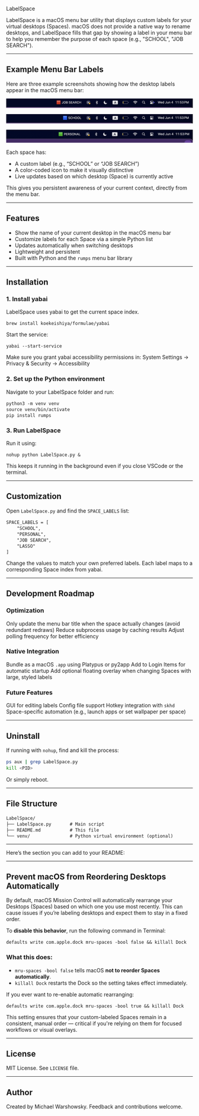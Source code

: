 LabelSpace

LabelSpace is a macOS menu bar utility that displays custom labels for your virtual desktops (Spaces). macOS does not provide a native way to rename desktops, and LabelSpace fills that gap by showing a label in your menu bar to help you remember the purpose of each space (e.g., "SCHOOL", "JOB SEARCH").

---
## Example Menu Bar Labels

Here are three example screenshots showing how the desktop labels appear in the macOS menu bar:

![Job Search](Example_1.png)

![School](Example_2.png)

![Personal](Example_3.png)

Each space has:
- A custom label (e.g., “SCHOOL” or “JOB SEARCH”)
- A color-coded icon to make it visually distinctive
- Live updates based on which desktop (Space) is currently active

This gives you persistent awareness of your current context, directly from the menu bar.

---

## Features

- Show the name of your current desktop in the macOS menu bar
- Customize labels for each Space via a simple Python list
- Updates automatically when switching desktops
- Lightweight and persistent
- Built with Python and the `rumps` menu bar library

---

## Installation

### 1. Install yabai

LabelSpace uses yabai to get the current space index.

```
brew install koekeishiya/formulae/yabai
```

Start the service:

```
yabai --start-service
```

Make sure you grant yabai accessibility permissions in:
System Settings → Privacy & Security → Accessibility

### 2. Set up the Python environment

Navigate to your LabelSpace folder and run:

```
python3 -m venv venv
source venv/bin/activate
pip install rumps
```

### 3. Run LabelSpace

Run it using:

```
nohup python LabelSpace.py &
```

This keeps it running in the background even if you close VSCode or the terminal.

---

## Customization

Open `LabelSpace.py` and find the `SPACE_LABELS` list:

```
SPACE_LABELS = [
    "SCHOOL",
    "PERSONAL",
    "JOB SEARCH",
    "LASSO"
]
```

Change the values to match your own preferred labels. Each label maps to a corresponding Space index from yabai.

---

## Development Roadmap

### Optimization

 Only update the menu bar title when the space actually changes (avoid redundant redraws)
 Reduce subprocess usage by caching results
 Adjust polling frequency for better efficiency

### Native Integration

 Bundle as a macOS `.app` using Platypus or py2app
 Add to Login Items for automatic startup
 Add optional floating overlay when changing Spaces with large, styled labels

### Future Features

 GUI for editing labels
 Config file support
 Hotkey integration with `skhd`
 Space-specific automation (e.g., launch apps or set wallpaper per space)

---

## Uninstall

If running with `nohup`, find and kill the process:

```bash
ps aux | grep LabelSpace.py
kill <PID>
```

Or simply reboot.

---

## File Structure

```
LabelSpace/
├── LabelSpace.py       # Main script
├── README.md           # This file
└── venv/               # Python virtual environment (optional)
```
---
Here’s the section you can add to your README:

---

##  Prevent macOS from Reordering Desktops Automatically

By default, macOS Mission Control will automatically rearrange your Desktops (Spaces) based on which one you use most recently. This can cause issues if you’re labeling desktops and expect them to stay in a fixed order.

To **disable this behavior**, run the following command in Terminal:

```
defaults write com.apple.dock mru-spaces -bool false && killall Dock
```

###  What this does:

* `mru-spaces -bool false` tells macOS **not to reorder Spaces automatically**.
* `killall Dock` restarts the Dock so the setting takes effect immediately.

If you ever want to re-enable automatic rearranging:

```
defaults write com.apple.dock mru-spaces -bool true && killall Dock
```

This setting ensures that your custom-labeled Spaces remain in a consistent, manual order — critical if you're relying on them for focused workflows or visual overlays.

---

## License

MIT License. See `LICENSE` file.

---

## Author

Created by Michael Warshowsky. Feedback and contributions welcome.

